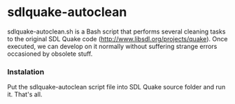 sdlquake-autoclean
==================

sdlquake-autoclean.sh is a Bash script that performs several cleaning tasks to the original SDL Quake code 
(http://www.libsdl.org/projects/quake). Once executed, we can develop on it normally without suffering strange errors 
occasioned by obsolete stuff. 

### Instalation

Put the sdlquake-autoclean script file into SDL Quake source folder and run it. That's all.  

